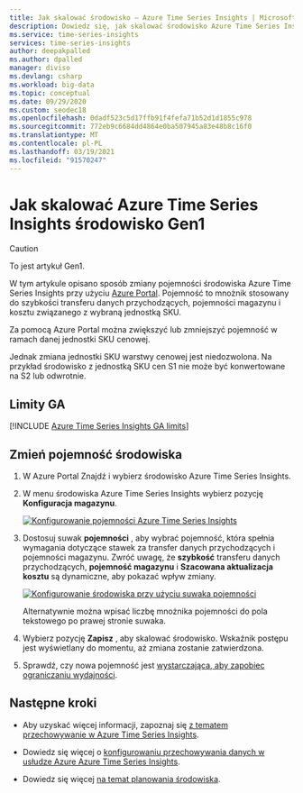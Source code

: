 ```yaml
---
title: Jak skalować środowisko — Azure Time Series Insights | Microsoft Docs
description: Dowiedz się, jak skalować środowisko Azure Time Series Insights przy użyciu Azure Portal.
ms.service: time-series-insights
services: time-series-insights
author: deepakpalled
ms.author: dpalled
manager: diviso
ms.devlang: csharp
ms.workload: big-data
ms.topic: conceptual
ms.date: 09/29/2020
ms.custom: seodec18
ms.openlocfilehash: 0dadf523c5d17ffb91f4fefa71b52d1d1855c978
ms.sourcegitcommit: 772eb9c6684dd4864e0ba507945a83e48b8c16f0
ms.translationtype: MT
ms.contentlocale: pl-PL
ms.lasthandoff: 03/19/2021
ms.locfileid: "91570247"
---
```

# <a name="how-to-scale-your-azure-time-series-insights-gen1-environment"></a>Jak skalować Azure Time Series Insights środowisko Gen1

> [!CAUTION]
> To jest artykuł Gen1.

W tym artykule opisano sposób zmiany pojemności środowiska Azure Time Series Insights przy użyciu [Azure Portal](https://portal.azure.com). Pojemność to mnożnik stosowany do szybkości transferu danych przychodzących, pojemności magazynu i kosztu związanego z wybraną jednostką SKU.

Za pomocą Azure Portal można zwiększyć lub zmniejszyć pojemność w ramach danej jednostki SKU cenowej.

Jednak zmiana jednostki SKU warstwy cenowej jest niedozwolona. Na przykład środowisko z jednostką SKU cen S1 nie może być konwertowane na S2 lub odwrotnie.

## <a name="ga-limits"></a>Limity GA

[!INCLUDE [Azure Time Series Insights GA limits](../../includes/time-series-insights-ga-limits.md)]

## <a name="change-the-capacity-of-your-environment"></a>Zmień pojemność środowiska

1. W Azure Portal Znajdź i wybierz środowisko Azure Time Series Insights.

1. W menu środowiska Azure Time Series Insights wybierz pozycję **Konfiguracja magazynu**.

   [![Konfigurowanie pojemności Azure Time Series Insights](media/scale-your-environment/scale-your-environment-configure.png)](media/scale-your-environment/scale-your-environment-configure.png#lightbox)

1. Dostosuj suwak **pojemności** , aby wybrać pojemność, która spełnia wymagania dotyczące stawek za transfer danych przychodzących i pojemności magazynu. Zwróć uwagę, że **szybkość** transferu danych przychodzących, **pojemność magazynu** i **Szacowana aktualizacja kosztu** są dynamiczne, aby pokazać wpływ zmiany.

   [![Konfigurowanie środowiska przy użyciu suwaka pojemności](media/scale-your-environment/scale-your-environment-slider.png)](media/scale-your-environment/scale-your-environment-slider.png#lightbox)

   Alternatywnie można wpisać liczbę mnożnika pojemności do pola tekstowego po prawej stronie suwaka.

1. Wybierz pozycję **Zapisz** , aby skalować środowisko. Wskaźnik postępu jest wyświetlany do momentu, aż zmiana zostanie zatwierdzona.

1. Sprawdź, czy nowa pojemność jest [wystarczająca, aby zapobiec ograniczaniu wydajności](time-series-insights-diagnose-and-solve-problems.md).

## <a name="next-steps"></a>Następne kroki

- Aby uzyskać więcej informacji, zapoznaj się [z tematem przechowywanie w Azure Time Series Insights](time-series-insights-concepts-retention.md).

- Dowiedz się więcej o [konfigurowaniu przechowywania danych w usłudze Azure Azure Time Series Insights](time-series-insights-how-to-configure-retention.md).

- Dowiedz się więcej [na temat planowania środowiska](time-series-insights-environment-planning.md).
